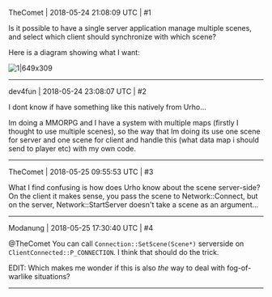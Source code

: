 TheComet | 2018-05-24 21:08:09 UTC | #1

Is it possible to have a single server application manage multiple scenes, and select which client should synchronize with which scene?

Here is a diagram showing what I want:

![1|649x309](upload://7776HuylGUw8bRERKDFb7v0XDTp.png)

-------------------------

dev4fun | 2018-05-24 23:08:07 UTC | #2

I dont know if have something like this natively from Urho... 

Im doing a MMORPG and I have a system with multiple maps (firstly I thought to use multiple scenes), so the way that Im doing its use one scene for server and one scene for client and handle this (what data map i should send to player etc) with my own code.

-------------------------

TheComet | 2018-05-25 09:55:53 UTC | #3

What I find confusing is how does Urho know about the scene server-side? On the client it makes sense, you pass the scene to Network::Connect, but on the server, Network::StartServer doesn't take a scene as an argument...

-------------------------

Modanung | 2018-05-25 17:30:40 UTC | #4

@TheComet You can call `Connection::SetScene(Scene*)` serverside on `ClientConnected::P_CONNECTION`. I think that should do the trick.

EDIT: Which makes me wonder if this is also _the_ way to deal with fog-of-warlike situations?

-------------------------

